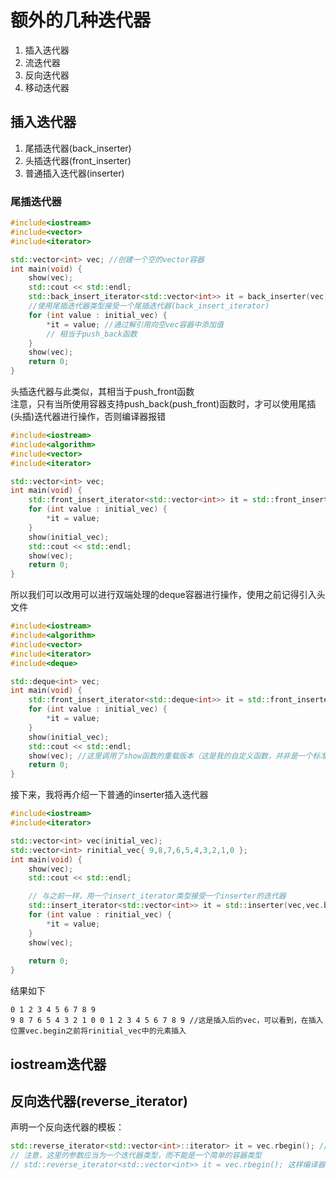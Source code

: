 # 额外的几种迭代器
1. 插入迭代器
2. 流迭代器
3. 反向迭代器
4. 移动迭代器
## 插入迭代器

1. 尾插迭代器(back_inserter)
2. 头插迭代器(front_inserter)
3. 普通插入迭代器(inserter)
### 尾插迭代器
```cpp
#include<iostream>
#include<vector>
#include<iterator>

std::vector<int> vec; //创建一个空的vector容器
int main(void) {
	show(vec);
	std::cout << std::endl;
	std::back_insert_iterator<std::vector<int>> it = back_inserter(vec);
    //使用尾插迭代器类型接受一个尾插迭代器(back_insert_iterator)
	for (int value : initial_vec) {
		*it = value; //通过解引用向空vec容器中添加值
		// 相当于push_back函数
	}
	show(vec);
	return 0;
}
```
头插迭代器与此类似，其相当于push_front函数  
注意，只有当所使用容器支持push_back(push_front)函数时，才可以使用尾插(头插)迭代器进行操作，否则编译器报错  
```cpp
#include<iostream>
#include<algorithm>
#include<vector>
#include<iterator>

std::vector<int> vec;
int main(void) {
	std::front_insert_iterator<std::vector<int>> it = std::front_inserter(vec); //报错，因为对于vector容器来说，并不支持push_front函数
	for (int value : initial_vec) {
		*it = value;
	}
	show(initial_vec);
	std::cout << std::endl;
	show(vec);
	return 0;
}
```
所以我们可以改用可以进行双端处理的deque容器进行操作，使用之前记得引入头文件
```cpp
#include<iostream>
#include<algorithm>
#include<vector>
#include<iterator>
#include<deque>

std::deque<int> vec;
int main(void) {
	std::front_insert_iterator<std::deque<int>> it = std::front_inserter(vec);
	for (int value : initial_vec) {
		*it = value;
	}
	show(initial_vec);
	std::cout << std::endl;
	show(vec); //这里调用了show函数的重载版本（这是我的自定义函数，并非是一个标准库函数），它接受一个deque容器，并将元素全部打印出来
	return 0;
}
```
接下来，我将再介绍一下普通的inserter插入迭代器
```cpp
#include<iostream>
#include<iterator>

std::vector<int> vec(initial_vec);
std::vector<int> rinitial_vec{ 9,8,7,6,5,4,3,2,1,0 };
int main(void) {
	show(vec);
	std::cout << std::endl;

	// 与之前一样，用一个insert_iterator类型接受一个inserter的迭代器
	std::insert_iterator<std::vector<int>> it = std::inserter(vec,vec.begin()); // 与之前不同，这里需要指明插入位置，所需类型为一个迭代器
	for (int value : rinitial_vec) {
		*it = value;
	}
	show(vec);
	
	return 0;
}
```
结果如下
```
0 1 2 3 4 5 6 7 8 9
9 8 7 6 5 4 3 2 1 0 0 1 2 3 4 5 6 7 8 9 //这是插入后的vec，可以看到，在插入位置vec.begin之前将rinitial_vec中的元素插入
```

## iostream迭代器

## 反向迭代器(reverse_iterator)
声明一个反向迭代器的模板：
```cpp
std::reverse_iterator<std::vector<int>::iterator> it = vec.rbegin(); // 这里使用了vector容器作为模板容器
// 注意，这里的参数应当为一个迭代器类型，而不能是一个简单的容器类型
// std::reverse_iterator<std::vector<int>> it = vec.rbegin(); 这样编译器会报错
```
